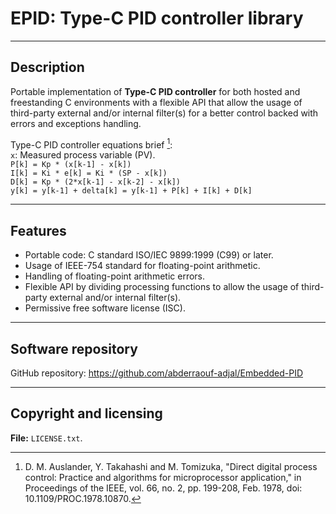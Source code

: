 # EPID: Type-C PID controller library

---

## Description

Portable implementation of **Type-C PID controller** for both hosted
and freestanding C environments with a flexible API that allow the usage of
third-party external and/or internal filter(s) for a better control
backed with errors and exceptions handling.

Type-C PID controller equations brief [^fn]:  
`x`: Measured process variable (PV).  
`P[k] = Kp * (x[k-1] - x[k])`  
`I[k] = Ki * e[k] = Ki * (SP - x[k])`  
`D[k] = Kp * (2*x[k-1] - x[k-2] - x[k])`  
`y[k] = y[k-1] + delta[k] = y[k-1] + P[k] + I[k] + D[k]`  

[^fn]: D. M. Auslander, Y. Takahashi and M. Tomizuka, "Direct digital process
control: Practice and algorithms for microprocessor application,"
in Proceedings of the IEEE, vol. 66, no. 2, pp. 199-208, Feb. 1978,
doi: 10.1109/PROC.1978.10870.

---

## Features

- Portable code: C standard ISO/IEC 9899:1999 (C99) or later.
- Usage of IEEE-754 standard for floating-point arithmetic.
- Handling of floating-point arithmetic errors.
- Flexible API by dividing processing functions to allow the usage of
third-party external and/or internal filter(s).
- Permissive free software license (ISC).

---

## Software repository

GitHub repository: <https://github.com/abderraouf-adjal/Embedded-PID>

---

## Copyright and licensing

**File:**  `LICENSE.txt`.
